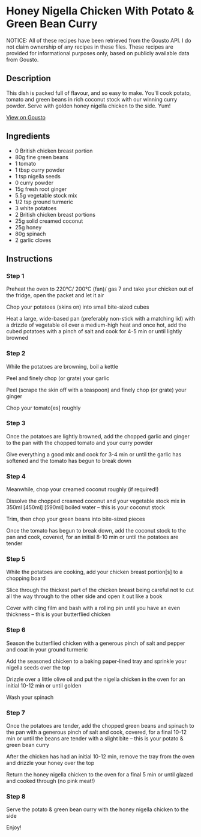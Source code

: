 # Honey Nigella Chicken With Potato & Green Bean Curry

NOTICE: All of these recipes have been retrieved from the Gousto API. I do not claim ownership of any recipes in these files. These recipes are provided for informational purposes only, based on publicly available data from Gousto.

## Description

This dish is packed full of flavour, and so easy to make. You'll cook potato, tomato and green beans in rich coconut stock with our winning curry powder. Serve with golden honey nigella chicken to the side. Yum!

[View on Gousto](https://www.gousto.co.uk/recipes/cookbook/honey-nigella-chicken-with-potato-green-bean-curry)

## Ingredients

- 0 British chicken breast portion
- 80g fine green beans
- 1 tomato
- 1 tbsp curry powder 
- 1 tsp nigella seeds
- 0 curry powder
- 15g fresh root ginger
- 5.5g vegetable stock mix
- 1/2 tsp ground turmeric
- 3 white potatoes
- 2 British chicken breast portions
- 25g solid creamed coconut
- 25g honey
- 80g spinach
- 2 garlic cloves

## Instructions


### Step 1

Preheat the oven to 220°C/ 200°C (fan)/ gas 7 and take your chicken out of the fridge, open the packet and let it air

Chop your potatoes (skins on) into small bite-sized cubes

Heat a large, wide-based pan (preferably non-stick with a matching lid) with a drizzle of vegetable oil over a medium-high heat and once hot, add the cubed potatoes with a pinch of salt and cook for 4-5 min or until lightly browned


### Step 2

While the potatoes are browning, boil a kettle

Peel and finely chop (or grate) your garlic

Peel (scrape the skin off with a teaspoon) and finely chop (or grate) your ginger

Chop your tomato[es] roughly


### Step 3

Once the potatoes are lightly browned, add the chopped garlic and ginger to the pan with the chopped tomato and your curry powder

Give everything a good mix and cook for 3-4 min or until the garlic has softened and the tomato has begun to break down


### Step 4

Meanwhile, chop your creamed coconut roughly (if required!)

Dissolve the chopped creamed coconut and your vegetable stock mix in 350ml <span class="text-purple">[450ml]</span> <span class="text-danger">[590ml]</span> boiled water – this is your coconut stock

Trim, then chop your green beans into bite-sized pieces

Once the tomato has begun to break down, add the coconut stock to the pan and cook, covered, for an initial 8-10 min or until the potatoes are tender


### Step 5

While the potatoes are cooking, add your chicken breast portion[s] to a chopping board

Slice through the thickest part of the chicken breast being careful not to cut all the way through to the other side and open it out like a book

Cover with cling film and bash with a rolling pin until you have an even thickness – this is your butterflied chicken


### Step 6

Season the butterflied chicken with a generous pinch of salt and pepper and coat in your ground turmeric

Add the seasoned chicken to a baking paper-lined tray and sprinkle your nigella seeds over the top

Drizzle over a little olive oil and put the nigella chicken in the oven for an initial 10-12 min or until golden

Wash your spinach


### Step 7

Once the potatoes are tender, add the chopped green beans and spinach to the pan with a generous pinch of salt and cook, covered, for a final 10-12 min or until the beans are tender with a slight bite – this is your potato & green bean curry

After the chicken has had an initial 10-12 min, remove the tray from the oven and drizzle your honey over the top

Return the honey nigella chicken to the oven for a final 5 min or until glazed and cooked through (no pink meat!)

### Step 8

Serve the potato & green bean curry with the honey nigella chicken to the side

Enjoy!

